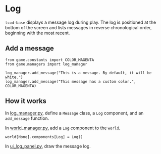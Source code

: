 # Log

`tcod-base` displays a message log during play. The log is positioned at the bottom of the screen and lists messages in reverse chronological order, beginning with the most recent.


## Add a message

```
from game.constants import COLOR_MAGENTA
from game.managers import log_manager

log_manager.add_message("This is a message. By default, it will be white.")
log_manager.add_message("This message has a custom color.", COLOR_MAGENTA)
```


## How it works

In [log_manager.py](/game/managers/log_manager.py), define a `Message` class, a `Log` component, and an `add_message` function.

In [world_manager.py](/game/managers/world_manager.py), add a `Log` component to the `world`.
```
world[None].components[Log] = Log()
```

In [ui_log_panel.py](/game/ui/ui_log_panel.py), draw the message log.
